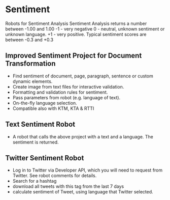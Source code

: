# Sentiment
Robots for Sentiment Analysis
Sentiment Analysis returns a number between -1.00 and 1.00
-1  - very negative
 0  - neutral, unknown sentiment or unknown language.
+1  - very positive.
Typical sentiment scores are between -0.3 and +0.3

## Improved Sentiment Project for Document Transformation
* Find sentiment of document, page, paragraph, sentence or custom dynamic elements.
* Create image from text files for interactive validation.
* Formatting and validation rules for sentiment.
* Pass parameters from robot (e.g. language of text).
* On-the-fly language selection.
* Compatible also with KTM, KTA & RTTI
## Text Sentiment Robot
* A robot that calls the above project with a text and a language. The sentiment is returned.
## Twitter Sentiment Robot
* Log in to Twitter via Developer API, which you will need to request from Twitter. See robot comments for details.
* Search for a hashtag
* download all tweets with this tag from the last 7 days
* calculate sentiment of Tweet, using language that Twitter selected.
